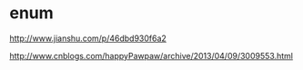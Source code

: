 # enum

http://www.jianshu.com/p/46dbd930f6a2


http://www.cnblogs.com/happyPawpaw/archive/2013/04/09/3009553.html
